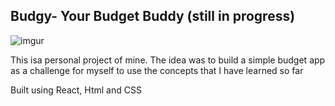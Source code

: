 ## Budgy- Your Budget Buddy (still in progress)

![imgur](https://i.imgur.com/pRbWVHP.png)

This isa personal project of mine. The idea was to build a simple budget app as a challenge for myself to use the concepts that I have learned so far

Built using React, Html and CSS
